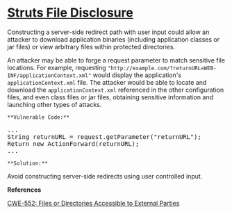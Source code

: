 # [Struts File Disclosure](http://find-sec-bugs.github.io/bugs.htm#STRUTS_FILE_DISCLOSURE)

Constructing a server-side redirect path with user input could allow an attacker to download application binaries (including application classes or jar files) or view arbitrary files within protected directories.  

An attacker may be able to forge a request parameter to match sensitive file locations. For example, requesting `"http://example.com/?returnURL=WEB-INF/applicationContext.xml"` would display the application's `applicationContext.xml` file. The attacker would be able to locate and download the `applicationContext.xml` referenced in the other configuration files, and even class files or jar files, obtaining sensitive information and launching other types of attacks.

    **Vulnerable Code:**  

<pre>... 
String returnURL = request.getParameter("returnURL"); 
Return new ActionForward(returnURL); 
...</pre>

    **Solution:**  

Avoid constructing server-side redirects using user controlled input.

**References**  

[CWE-552: Files or Directories Accessible to External Parties](https://cwe.mitre.org/data/definitions/552.html)